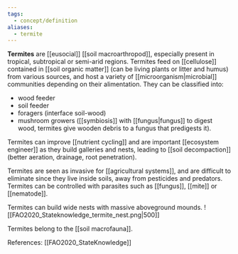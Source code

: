 ```yaml
---
tags:
  - concept/definition
aliases:
  - termite
---
```

**Termites** are [[eusocial]] [[soil macroarthropod]], especially present in tropical, subtropical or semi-arid regions. Termites feed on [[cellulose]] contained in [[soil organic matter]] (can be living plants or litter and humus) from various sources, and host a variety of [[microorganism|microbial]] communities depending on their alimentation. They can be classified into:
- wood feeder
- soil feeder
- foragers (interface soil-wood)
- mushroom growers ([[symbiosis]] with [[fungus|fungus]] to digest wood, termites give wooden debris to a fungus that predigests it).

Termites can improve [[nutrient cycling]] and are important [[ecosystem engineer]] as they build galleries and nests, leading to [[soil decompaction]] (better aeration, drainage, root penetration).

Termites are seen as invasive for [[agricultural systems]], and are difficult to eliminate since they live inside soils, away from pesticides and predators. Termites can be controlled with parasites such as [[fungus]], [[mite]] or [[nematode]].

Termites can build wide nests with massive aboveground mounds.
![[FAO2020_Stateknowledge_termite_nest.png|500]]

Termites belong to the [[soil macrofauna]].

References:
[[FAO2020_StateKnowledge]]